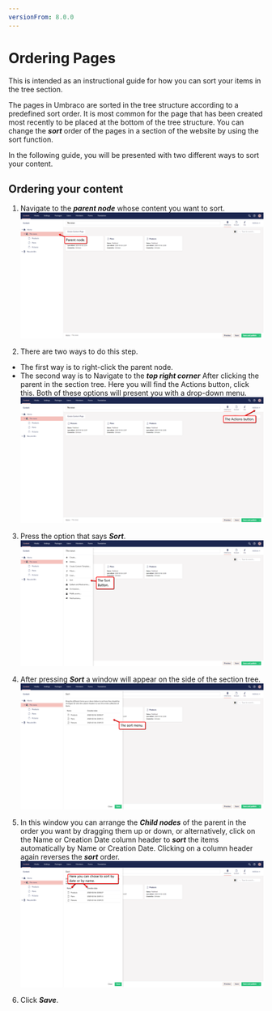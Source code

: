 ```yaml
---
versionFrom: 8.0.0
---
```


# Ordering Pages
This is intended as an instructional guide for how you can sort your items in the tree section.

The pages in Umbraco are sorted in the tree structure according to a predefined sort order. It is most common for the page that has been created most recently to be placed at the bottom of the tree structure. You can change the ***sort*** order of the pages in a section of the website by using the sort function.


In the following guide, you will be presented with two different ways to sort your content.

## Ordering your content
1. Navigate to the ***parent node*** whose content you want to sort.
![This should show an image of an arrow pointing to the parent node in the section tree.](images/Parent-Node.png)

2. There are two ways to do this step.
* The first way is to right-click the parent node. 
* The second way is to Navigate to the ***top right corner*** After clicking the parent in the section tree. Here you will find the Actions button, click this.
Both of these options will present you with a drop-down menu.
![This should show an image of an arrow pointing to the Action button in the top right corner.](images/Actions-button.png)

3. Press the option that says ***Sort***.
![This shows the location of the sort button in the sort tree](images/The-Sort-button.png)

4. After pressing ***Sort*** a window will appear on the side of the section tree.
![This Shows the sortmenu](images/Sortmenu.png)

5. In this window you can arrange the ***Child nodes*** of the parent in the order you want by dragging them up or down, or alternatively, click on the Name or Creation Date column header to ***sort*** the items automatically by Name or Creation Date. Clicking on a column header again reverses the ***sort*** order.
![Shows the name and date button in the sort menu.](images/name-date.png)

6. Click ***Save***.
